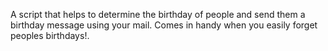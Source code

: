 A script that helps to determine the birthday of people and send them a birthday message using your mail. Comes in handy when you easily forget peoples birthdays!.
